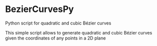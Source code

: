 # BezierCurvesPy
Python script for quadratic and cubic Bézier curves

This simple script allows to generate quadratic and cubic Bézier curves given the coordinates of any points in a 2D plane

